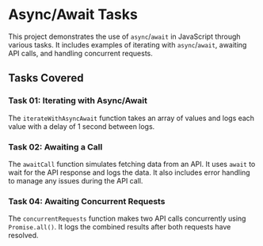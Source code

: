 # Async/Await Tasks

This project demonstrates the use of `async`/`await` in JavaScript through various tasks. It includes examples of iterating with `async`/`await`, awaiting API calls, and handling concurrent requests.

## Tasks Covered

### Task 01: Iterating with Async/Await

The `iterateWithAsyncAwait` function takes an array of values and logs each value with a delay of 1 second between logs.

### Task 02: Awaiting a Call

The `awaitCall` function simulates fetching data from an API. It uses `await` to wait for the API response and logs the data. It also includes error handling to manage any issues during the API call.

### Task 04: Awaiting Concurrent Requests

The `concurrentRequests` function makes two API calls concurrently using `Promise.all()`. It logs the combined results after both requests have resolved.

